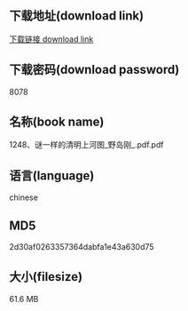 ## 下载地址(download link)
[下载链接 download link](https://voluble-croquembouche-d321dc.netlify.app/?s=1248%E3%80%81%E8%B0%9C%E4%B8%80%E6%A0%B7%E7%9A%84%E6%B8%85%E6%98%8E%E4%B8%8A%E6%B2%B3%E5%9B%BE_%E9%87%8E%E5%B2%9B%E5%88%9A_.pdf)

## 下载密码(download password)
8078

## 名称(book name)
1248、谜一样的清明上河图_野岛刚_.pdf.pdf

## 语言(language)
chinese

## MD5
2d30af0263357364dabfa1e43a630d75

## 大小(filesize)
61.6 MB
